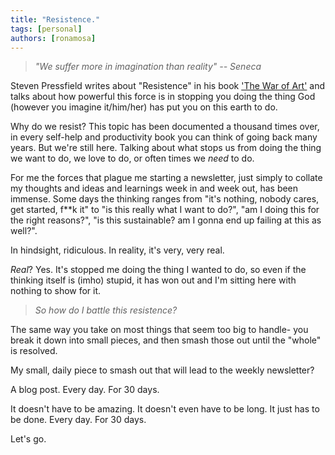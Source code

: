 ```yaml
---
title: "Resistence."
tags: [personal]
authors: [ronamosa]
---
```


> _"We suffer more in imagination than reality" -- Seneca_

Steven Pressfield writes about "Resistence" in his book ['The War of Art'](https://stevenpressfield.com/books/the-war-of-art/) and talks about how powerful this force is in stopping you doing the thing God (however you imagine it/him/her) has put you on this earth to do.

Why do we resist? This topic has been documented a thousand times over, in every self-help and productivity book you can think of going back many years. But we're still here. Talking about what stops us from doing the thing we want to do, we love to do, or often times we _need_ to do.

For me the forces that plague me starting a newsletter, just simply to collate my thoughts and ideas and learnings week in and week out, has been immense. Some days the thinking ranges from "it's nothing, nobody cares, get started, f**k it" to "is this really what I want to do?", "am I doing this for the right reasons?", "is this sustainable? am I gonna end up failing at this as well?".

In hindsight, ridiculous. In reality, it's very, very real.

_Real_? Yes. It's stopped me doing the thing I wanted to do, so even if the thinking itself is (imho) stupid, it has won out and I'm sitting here with nothing to show for it.

> _So how do I battle this resistence?_

The same way you take on most things that seem too big to handle- you break it down into small pieces, and then smash those out until the "whole" is resolved.

My small, daily piece to smash out that will lead to the weekly newsletter?

A blog post. Every day. For 30 days.

It doesn't have to be amazing. It doesn't even have to be long. It just has to be done. Every day. For 30 days.

Let's go.
